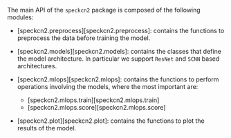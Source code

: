 The main API of the `speckcn2` package is composed of the following modules:

- [speckcn2.preprocess][speckcn2.preprocess]: contains the functions to preprocess the data before training the model.

- [speckcn2.models][speckcn2.models]: contains the classes that define the model architecture. In particular we support `ResNet` and `SCNN` based architectures.

- [speckcn2.mlops][speckcn2.mlops]: contains the functions to perform operations involving the models, where the most important are:
    - [speckcn2.mlops.train][speckcn2.mlops.train]
    - [speckcn2.mlops.score][speckcn2.mlops.score]

- [speckcn2.plot][speckcn2.plot]: contains the functions to plot the results of the model.
